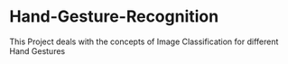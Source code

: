 # Hand-Gesture-Recognition
This Project deals with the concepts of Image Classification for different Hand Gestures
